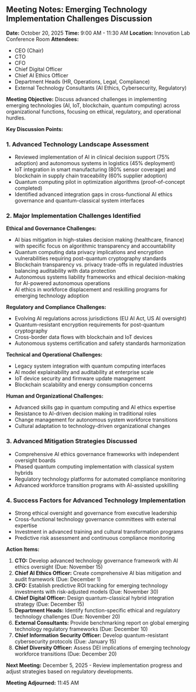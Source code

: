 ## Meeting Notes: Emerging Technology Implementation Challenges Discussion

**Date:** October 20, 2025
**Time:** 9:00 AM - 11:30 AM
**Location:** Innovation Lab Conference Room
**Attendees:**
- CEO (Chair)
- CTO
- CFO
- Chief Digital Officer
- Chief AI Ethics Officer
- Department Heads (HR, Operations, Legal, Compliance)
- External Technology Consultants (AI Ethics, Cybersecurity, Regulatory)

**Meeting Objective:**
Discuss advanced challenges in implementing emerging technologies (AI, IoT, blockchain, quantum computing) across organizational functions, focusing on ethical, regulatory, and operational hurdles.

**Key Discussion Points:**

### 1. Advanced Technology Landscape Assessment
- Reviewed implementation of AI in clinical decision support (75% adoption) and autonomous systems in logistics (45% deployment)
- IoT integration in smart manufacturing (80% sensor coverage) and blockchain in supply chain traceability (60% supplier adoption)
- Quantum computing pilot in optimization algorithms (proof-of-concept completed)
- Identified advanced integration gaps in cross-functional AI ethics governance and quantum-classical system interfaces

### 2. Major Implementation Challenges Identified
**Ethical and Governance Challenges:**
- AI bias mitigation in high-stakes decision making (healthcare, finance) with specific focus on algorithmic transparency and accountability
- Quantum computing data privacy implications and encryption vulnerabilities requiring post-quantum cryptography standards
- Blockchain transparency vs. privacy trade-offs in regulated industries balancing auditability with data protection
- Autonomous systems liability frameworks and ethical decision-making for AI-powered autonomous operations
- AI ethics in workforce displacement and reskilling programs for emerging technology adoption

**Regulatory and Compliance Challenges:**
- Evolving AI regulations across jurisdictions (EU AI Act, US AI oversight)
- Quantum-resistant encryption requirements for post-quantum cryptography
- Cross-border data flows with blockchain and IoT devices
- Autonomous systems certification and safety standards harmonization

**Technical and Operational Challenges:**
- Legacy system integration with quantum computing interfaces
- AI model explainability and auditability at enterprise scale
- IoT device security and firmware update management
- Blockchain scalability and energy consumption concerns

**Human and Organizational Challenges:**
- Advanced skills gap in quantum computing and AI ethics expertise
- Resistance to AI-driven decision making in traditional roles
- Change management for autonomous system workforce transitions
- Cultural adaptation to technology-driven organizational changes

### 3. Advanced Mitigation Strategies Discussed
- Comprehensive AI ethics governance frameworks with independent oversight boards
- Phased quantum computing implementation with classical system hybrids
- Regulatory technology platforms for automated compliance monitoring
- Advanced workforce transition programs with AI-assisted upskilling

### 4. Success Factors for Advanced Technology Implementation
- Strong ethical oversight and governance from executive leadership
- Cross-functional technology governance committees with external expertise
- Investment in advanced training and cultural transformation programs
- Predictive risk assessment and continuous compliance monitoring

**Action Items:**

1. **CTO:** Develop advanced technology governance framework with AI ethics oversight (Due: November 15)
2. **Chief AI Ethics Officer:** Create comprehensive AI bias mitigation and audit framework (Due: December 1)
3. **CFO:** Establish predictive ROI tracking for emerging technology investments with risk-adjusted models (Due: November 30)
4. **Chief Digital Officer:** Design quantum-classical hybrid integration strategy (Due: December 15)
5. **Department Heads:** Identify function-specific ethical and regulatory technology challenges (Due: November 20)
6. **External Consultants:** Provide benchmarking report on global emerging technology regulatory frameworks (Due: December 10)
7. **Chief Information Security Officer:** Develop quantum-resistant cybersecurity protocols (Due: January 15)
8. **Chief Diversity Officer:** Assess DEI implications of emerging technology workforce transitions (Due: December 20)

**Next Meeting:** December 5, 2025 - Review implementation progress and adjust strategies based on regulatory developments.

**Meeting Adjourned:** 11:45 AM
